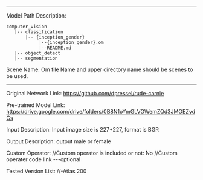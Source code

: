 *******************************************************************************
Model Path Description:
```
computer_vision
   |-- classification
       |-- {inception_gender}
            |--{inception_gender}.om
            |--README.md
   |-- object_detect
   |-- segmentation
```

Scene Name: Om file Name and upper directory name should be scenes to be used.
*******************************************************************************

Original Network Link:
https://github.com/dpressel/rude-carnie

Pre-trained Model Link:
https://drive.google.com/drive/folders/0B8N1oYmGLVGWemZQd3JMOEZvdGs

Input Description:
Input image size is 227*227, format is BGR

Output Description:
output male or female

Custom Operator:
//Custom operator is included or not: No
//Custom operater code link ---optional

Tested Version List:
//-Atlas 200
